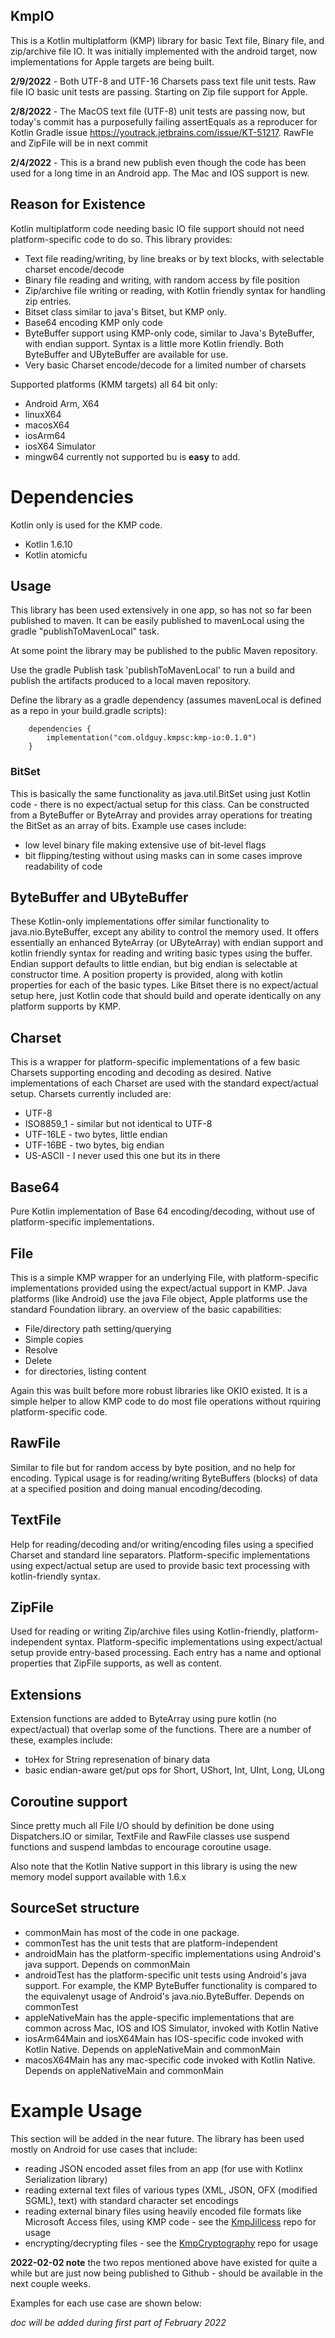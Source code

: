 ## KmpIO

This is a Kotlin multiplatform (KMP) library for basic Text file, Binary file, and zip/archive file IO. It was initially implemented with the android target, now implementations for Apple targets are being built. 

**2/9/2022** - Both UTF-8 and UTF-16 Charsets pass text file unit tests. Raw file IO basic unit tests are passing. Starting on Zip file support for Apple.

**2/8/2022** - The MacOS text file (UTF-8) unit tests are passing now, but today's commit has a purposefully failing assertEquals as a reproducer for Kotlin Gradle issue https://youtrack.jetbrains.com/issue/KT-51217. RawFle and ZipFile will be in next commit

**2/4/2022** - This is a brand new publish even though the code has been used for a long time in an Android app. The Mac and IOS support is new.

## Reason for Existence

Kotlin multiplatform code needing basic IO file support should not need platform-specific code to do so. This library provides:

- Text file reading/writing, by line breaks or by text blocks, with selectable charset encode/decode
- Binary file reading and writing, with random access by file position
- Zip/archive file writing or reading, with Kotlin friendly syntax for handling zip entries.
- Bitset class similar to java's Bitset, but KMP only.
- Base64 encoding KMP only code
- ByteBuffer support using KMP-only code, similar to Java's ByteBuffer, with endian support. Syntax is a little more Kotlin friendly. Both ByteBuffer and UByteBuffer are available for use.
- Very basic Charset encode/decode for a limited number of charsets 

Supported platforms (KMM targets) all 64 bit only:

- Android Arm, X64
- linuxX64
- macosX64
- iosArm64
- iosX64 Simulator
- mingw64 currently not supported bu is **easy** to add.

# Dependencies

Kotlin only is used for the KMP code.
- Kotlin 1.6.10
- Kotlin atomicfu

## Usage

This library has been used extensively in one app, so has not so far been published to maven. It can be easily published to mavenLocal using the gradle "publishToMavenLocal" task.

At some point the library may be published to the public Maven repository.

Use the gradle Publish task 'publishToMavenLocal' to run a build and publish the artifacts produced to a local maven repository.

Define the library as a gradle dependency (assumes mavenLocal is defined as a repo in your build.gradle scripts):

```
    dependencies {
        implementation("com.oldguy.kmpsc:kmp-io:0.1.0")
    }  
```

### BitSet

This is basically the same functionality as java.util.BitSet using just Kotlin code - there is no expect/actual setup for this class.  Can be constructed from a ByteBuffer or ByteArray and provides array operations for treating the BitSet as an array of bits. Example use cases include:

- low level binary file making extensive use of bit-level flags
- bit flipping/testing without using masks can in some cases improve readability of code

## ByteBuffer and UByteBuffer

These Kotlin-only implementations offer similar functionality to java.nio.ByteBuffer, except any ability to control the memory used.  It offers essentially an enhanced ByteArray (or UByteArray) with endian support and kotlin friendly syntax for reading and writing basic types using the buffer. Endian support defaults to little endian, but big endian is selectable at constructor time. A position property is provided, along with kotlin properties for each of the basic types. Like Bitset there is no expect/actual setup here, just Kotlin code that should build and operate identically on any platform supports by KMP.

## Charset

This is a wrapper for platform-specific implementations of a few basic Charsets supporting encoding and decoding as desired. Native implementations of each Charset are used with the standard expect/actual setup. Charsets currently included are:

- UTF-8
- ISO8859_1 - similar but not identical to UTF-8
- UTF-16LE - two bytes, little endian
- UTF-16BE - two bytes, big endian
- US-ASCII - I never used this one but its in there

## Base64

Pure Kotlin implementation of Base 64 encoding/decoding, without use of platform-specific implementations.

## File 

This is a simple KMP wrapper for an underlying File, with platform-specific implementations provided using the expect/actual support in KMP.  Java platforms (like Android) use the java File object, Apple platforms use the standard Foundation library. an overview of the basic capabilities:

- File/directory path setting/querying
- Simple copies
- Resolve
- Delete
- for directories, listing content

Again this was built before more robust libraries like OKIO existed. It is a simple helper to allow KMP code to do most file operations without rquiring platform-specific code.

## RawFile

Similar to file but for random access by byte position, and no help for encoding. Typical usage is for reading/writing ByteBuffers (blocks) of data at a specified position and doing manual encoding/decoding.

## TextFile

Help for reading/decoding and/or writing/encoding files using a specified Charset and standard line separators.  Platform-specific implementations using expect/actual setup are used to provide basic text processing with kotlin-friendly syntax.

## ZipFile

Used for reading or writing Zip/archive files using Kotlin-friendly, platform-independent syntax. Platform-specific implementations using expect/actual setup provide entry-based processing. Each entry has a name and optional properties that ZipFile supports, as well as content.

## Extensions

Extension functions are added to ByteArray using pure kotlin (no expect/actual) that overlap some of the functions. There are a number of these, examples include:

- toHex for String represenation of binary data
- basic endian-aware get/put ops for Short, UShort, Int, UInt, Long, ULong

## Coroutine support

Since pretty much all File I/O should by definition be done using Dispatchers.IO or similar, TextFile and RawFile classes use suspend functions and suspend lambdas to encourage coroutine usage.

Also note that the Kotlin Native support in this library is using the new memory model support available with 1.6.x

## SourceSet structure

- commonMain has most of the code in one package.
- commonTest has the unit tests that are platform-independent
- androidMain has the platform-specific implementations using Android's java support. Depends on commonMain
- androidTest has the platform-specific unit tests using Android's java support. For example, the KMP ByteBuffer functionality is compared to the equivalenyt usage of Android's java.nio.ByteBuffer. Depends on commonTest
- appleNativeMain has the apple-specific implementations that are common across Mac, IOS and IOS Simulator,  invoked with Kotlin Native
- iosArm64Main and iosX64Main has IOS-specific code invoked with Kotlin Native. Depends on appleNativeMain and commonMain
- macosX64Main has any mac-specific code invoked with Kotlin Native. Depends on appleNativeMain and commonMain


# Example Usage

This section will be added in the near future.  The library has been used mostly on Android for use cases that include:
- reading JSON encoded asset files from an app (for use with Kotlinx Serialization library)
- reading external text files of various types (XML, JSON, OFX (modified SGML), text) with standard character set encodings
- reading external binary files using heavily encoded file formats like Microsoft Access files, using KMP code - see the [KmpJillcess](https://github.com/skolson/KmpJillcess) repo for usage
- encrypting/decrypting files - see the [KmpCryptography](https://github.com/skolson/KmpCryptography) repo for usage

**2022-02-02 note** the two repos mentioned above have existed for quite a while but are just now being published to Github - should be available in the next couple weeks.

Examples for each use case are shown below:

*doc will be added during first part of February 2022*
